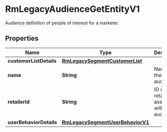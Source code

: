 

# RmLegacyAudienceGetEntityV1

Audience definition of people of interest for a marketer.

## Properties

| Name | Type | Description | Notes |
|------------ | ------------- | ------------- | -------------|
|**customerListDetails** | [**RmLegacySegmentCustomerList**](RmLegacySegmentCustomerList.md) |  |  [optional] |
|**name** | **String** | Name of the audience |  |
|**retailerId** | **String** | ID of the retailer associated with this audience |  |
|**userBehaviorDetails** | [**RmLegacySegmentUserBehaviorV1**](RmLegacySegmentUserBehaviorV1.md) |  |  [optional] |



